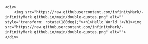 
    <div>
        <img src="https://raw.githubusercontent.com/infinityMark/-infinityMark.github.io/main/double-quotes.png" alt="" style="transform: rotate(180deg);"><h1>Hello World !</h1><img src="https://raw.githubusercontent.com/infinityMark/-infinityMark.github.io/main/double-quotes.png" alt="">
    </div>
